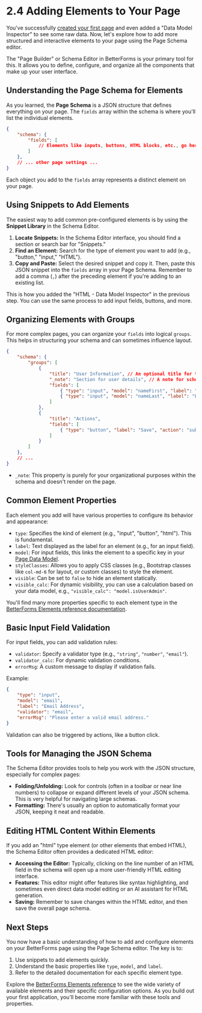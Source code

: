 # 2.4 Adding Elements to Your Page

You've successfully [created your first page](create-page.md) and even added a "Data Model Inspector" to see some raw data. Now, let's explore how to add more structured and interactive elements to your page using the Page Schema editor.

The "Page Builder" or Schema Editor in BetterForms is your primary tool for this. It allows you to define, configure, and organize all the components that make up your user interface.

## Understanding the Page Schema for Elements

As you learned, the **Page Schema** is a JSON structure that defines everything on your page. The `fields` array within the schema is where you'll list the individual elements.

```json
{
    "schema": {
        "fields": [
            // Elements like inputs, buttons, HTML blocks, etc., go here
        ]
    },
    // ... other page settings ...
}
```

Each object you add to the `fields` array represents a distinct element on your page.

## Using Snippets to Add Elements

The easiest way to add common pre-configured elements is by using the **Snippet Library** in the Schema Editor.

1. **Locate Snippets:** In the Schema Editor interface, you should find a section or search bar for "Snippets."
2. **Find an Element:** Search for the type of element you want to add (e.g., "button," "input," "HTML").
3. **Copy and Paste:** Select the desired snippet and copy it. Then, paste this JSON snippet into the `fields` array in your Page Schema. Remember to add a comma (`,`) after the preceding element if you're adding to an existing list.

This is how you added the "HTML - Data Model Inspector" in the previous step. You can use the same process to add input fields, buttons, and more.

## Organizing Elements with Groups

For more complex pages, you can organize your `fields` into logical `groups`. This helps in structuring your schema and can sometimes influence layout.

```json
{
    "schema": {
        "groups": [
            {
                "title": "User Information", // An optional title for the group
                "_note": "Section for user details", // A note for schema organization
                "fields": [
                    { "type": "input", "model": "nameFirst", "label": "First Name" },
                    { "type": "input", "model": "nameLast", "label": "Last Name" }
                ]
            },
            {
                "title": "Actions",
                "fields": [
                    { "type": "button", "label": "Save", "action": "submitData" }
                ]
            }
        ]
    },
    // ...
}
```

* `_note`: This property is purely for your organizational purposes within the schema and doesn't render on the page.

## Common Element Properties

Each element you add will have various properties to configure its behavior and appearance:

* `type`: Specifies the kind of element (e.g., "input", "button", "html"). This is fundamental.
* `label`: Text displayed as the label for an element (e.g., for an input field).
* `model`: For input fields, this links the element to a specific key in your [Page Data Model](create-page.md#1-the-data-model).
* `styleClasses`: Allows you to apply CSS classes (e.g., Bootstrap classes like `col-md-6` for layout, or custom classes) to style the element.
* `visible`: Can be set to `false` to hide an element statically.
* `visible_calc`: For dynamic visibility, you can use a calculation based on your data model, e.g., `"visible_calc": "model.isUserAdmin"`.

You'll find many more properties specific to each element type in the [BetterForms Elements reference documentation](../../../reference/components-overview/).

## Basic Input Field Validation

For input fields, you can add validation rules:

* `validator`: Specify a validator type (e.g., `"string"`, `"number"`, `"email"`).
* `validator_calc`: For dynamic validation conditions.
* `errorMsg`: A custom message to display if validation fails.

Example:

```json
{
    "type": "input",
    "model": "email",
    "label": "Email Address",
    "validator": "email",
    "errorMsg": "Please enter a valid email address."
}
```

Validation can also be triggered by actions, like a button click.

## Tools for Managing the JSON Schema

The Schema Editor provides tools to help you work with the JSON structure, especially for complex pages:

* **Folding/Unfolding:** Look for controls (often in a toolbar or near line numbers) to collapse or expand different levels of your JSON schema. This is very helpful for navigating large schemas.
* **Formatting:** There's usually an option to automatically format your JSON, keeping it neat and readable.

## Editing HTML Content Within Elements

If you add an "html" type element (or other elements that embed HTML), the Schema Editor often provides a dedicated HTML editor:

* **Accessing the Editor:** Typically, clicking on the line number of an HTML field in the schema will open up a more user-friendly HTML editing interface.
* **Features:** This editor might offer features like syntax highlighting, and sometimes even direct data model editing or an AI assistant for HTML generation.
* **Saving:** Remember to save changes within the HTML editor, and then save the overall page schema.

## Next Steps

You now have a basic understanding of how to add and configure elements on your BetterForms page using the Page Schema editor. The key is to:

1. Use snippets to add elements quickly.
2. Understand the basic properties like `type`, `model`, and `label`.
3. Refer to the detailed documentation for each specific element type.

Explore the [BetterForms Elements reference](../../../reference/components-overview/) to see the wide variety of available elements and their specific configuration options. As you build out your first application, you'll become more familiar with these tools and properties.
